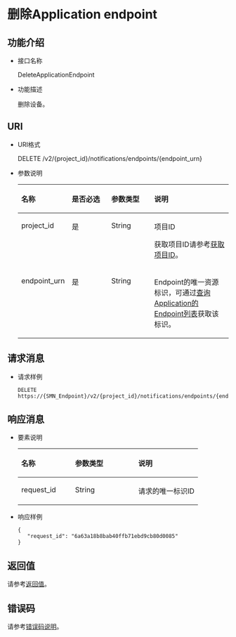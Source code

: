 # 删除Application endpoint<a name="ZH-CN_TOPIC_0118712466"></a>

## 功能介绍<a name="zh-cn_topic_0118694308_section24495972"></a>

-   接口名称

    DeleteApplicationEndpoint

-   功能描述

    删除设备。


## URI<a name="zh-cn_topic_0118694308_section19137160"></a>

-   URI格式

    DELETE /v2/\{project\_id\}/notifications/endpoints/\{endpoint\_urn\}

-   参数说明

    <a name="zh-cn_topic_0118694308_table4609929"></a>
    <table><thead align="left"><tr id="zh-cn_topic_0118694308_row10805765"><th class="cellrowborder" valign="top" width="20.990000000000002%" id="mcps1.1.5.1.1"><p id="zh-cn_topic_0118694308_p2851790"><a name="zh-cn_topic_0118694308_p2851790"></a><a name="zh-cn_topic_0118694308_p2851790"></a>名称</p>
    </th>
    <th class="cellrowborder" valign="top" width="19.75%" id="mcps1.1.5.1.2"><p id="zh-cn_topic_0118694308_p29668407"><a name="zh-cn_topic_0118694308_p29668407"></a><a name="zh-cn_topic_0118694308_p29668407"></a>是否必选</p>
    </th>
    <th class="cellrowborder" valign="top" width="20.990000000000002%" id="mcps1.1.5.1.3"><p id="zh-cn_topic_0118694308_p54330728"><a name="zh-cn_topic_0118694308_p54330728"></a><a name="zh-cn_topic_0118694308_p54330728"></a>参数类型</p>
    </th>
    <th class="cellrowborder" valign="top" width="38.269999999999996%" id="mcps1.1.5.1.4"><p id="zh-cn_topic_0118694308_p38712842"><a name="zh-cn_topic_0118694308_p38712842"></a><a name="zh-cn_topic_0118694308_p38712842"></a>说明</p>
    </th>
    </tr>
    </thead>
    <tbody><tr id="zh-cn_topic_0118694308_row55017151"><td class="cellrowborder" valign="top" width="20.990000000000002%" headers="mcps1.1.5.1.1 "><p id="zh-cn_topic_0118694308_p27204259"><a name="zh-cn_topic_0118694308_p27204259"></a><a name="zh-cn_topic_0118694308_p27204259"></a>project_id</p>
    </td>
    <td class="cellrowborder" valign="top" width="19.75%" headers="mcps1.1.5.1.2 "><p id="zh-cn_topic_0118694308_p56061334"><a name="zh-cn_topic_0118694308_p56061334"></a><a name="zh-cn_topic_0118694308_p56061334"></a>是</p>
    </td>
    <td class="cellrowborder" valign="top" width="20.990000000000002%" headers="mcps1.1.5.1.3 "><p id="zh-cn_topic_0118694308_p44674243"><a name="zh-cn_topic_0118694308_p44674243"></a><a name="zh-cn_topic_0118694308_p44674243"></a>String</p>
    </td>
    <td class="cellrowborder" valign="top" width="38.269999999999996%" headers="mcps1.1.5.1.4 "><p id="zh-cn_topic_0118694308_p61843920"><a name="zh-cn_topic_0118694308_p61843920"></a><a name="zh-cn_topic_0118694308_p61843920"></a>项目ID</p>
    <p id="zh-cn_topic_0118694308_p19724370"><a name="zh-cn_topic_0118694308_p19724370"></a><a name="zh-cn_topic_0118694308_p19724370"></a>获取项目ID请参考<a href="获取项目ID.md">获取项目ID</a>。</p>
    </td>
    </tr>
    <tr id="zh-cn_topic_0118694308_row25704456"><td class="cellrowborder" valign="top" width="20.990000000000002%" headers="mcps1.1.5.1.1 "><p id="zh-cn_topic_0118694308_p1686169"><a name="zh-cn_topic_0118694308_p1686169"></a><a name="zh-cn_topic_0118694308_p1686169"></a>endpoint_urn</p>
    </td>
    <td class="cellrowborder" valign="top" width="19.75%" headers="mcps1.1.5.1.2 "><p id="zh-cn_topic_0118694308_p2362032"><a name="zh-cn_topic_0118694308_p2362032"></a><a name="zh-cn_topic_0118694308_p2362032"></a>是</p>
    </td>
    <td class="cellrowborder" valign="top" width="20.990000000000002%" headers="mcps1.1.5.1.3 "><p id="zh-cn_topic_0118694308_p57106866"><a name="zh-cn_topic_0118694308_p57106866"></a><a name="zh-cn_topic_0118694308_p57106866"></a>String</p>
    </td>
    <td class="cellrowborder" valign="top" width="38.269999999999996%" headers="mcps1.1.5.1.4 "><p id="zh-cn_topic_0118694308_p62253449"><a name="zh-cn_topic_0118694308_p62253449"></a><a name="zh-cn_topic_0118694308_p62253449"></a>Endpoint的唯一资源标识，可通过<a href="查询Application的Endpoint列表.md">查询Application的Endpoint列表</a>获取该标识。</p>
    </td>
    </tr>
    </tbody>
    </table>


## 请求消息<a name="zh-cn_topic_0118694308_section38016717"></a>

-   请求样例

    ```
    DELETE https://{SMN_Endpoint}/v2/{project_id}/notifications/endpoints/{endpoint_urn}
    ```


## 响应消息<a name="zh-cn_topic_0118694308_section6606141"></a>

-   要素说明

    <a name="zh-cn_topic_0118694308_table31562473"></a>
    <table><thead align="left"><tr id="zh-cn_topic_0118694308_row1437453"><th class="cellrowborder" valign="top" width="29.872987298729875%" id="mcps1.1.4.1.1"><p id="zh-cn_topic_0118694308_p49324898"><a name="zh-cn_topic_0118694308_p49324898"></a><a name="zh-cn_topic_0118694308_p49324898"></a>名称</p>
    </th>
    <th class="cellrowborder" valign="top" width="35.063506350635066%" id="mcps1.1.4.1.2"><p id="zh-cn_topic_0118694308_p35893824"><a name="zh-cn_topic_0118694308_p35893824"></a><a name="zh-cn_topic_0118694308_p35893824"></a>参数类型</p>
    </th>
    <th class="cellrowborder" valign="top" width="35.063506350635066%" id="mcps1.1.4.1.3"><p id="zh-cn_topic_0118694308_p21718606"><a name="zh-cn_topic_0118694308_p21718606"></a><a name="zh-cn_topic_0118694308_p21718606"></a>说明</p>
    </th>
    </tr>
    </thead>
    <tbody><tr id="zh-cn_topic_0118694308_row23656219"><td class="cellrowborder" valign="top" width="29.872987298729875%" headers="mcps1.1.4.1.1 "><p id="zh-cn_topic_0118694308_p37105578"><a name="zh-cn_topic_0118694308_p37105578"></a><a name="zh-cn_topic_0118694308_p37105578"></a>request_id</p>
    </td>
    <td class="cellrowborder" valign="top" width="35.063506350635066%" headers="mcps1.1.4.1.2 "><p id="zh-cn_topic_0118694308_p52761866"><a name="zh-cn_topic_0118694308_p52761866"></a><a name="zh-cn_topic_0118694308_p52761866"></a>String</p>
    </td>
    <td class="cellrowborder" valign="top" width="35.063506350635066%" headers="mcps1.1.4.1.3 "><p id="zh-cn_topic_0118694308_p45852771"><a name="zh-cn_topic_0118694308_p45852771"></a><a name="zh-cn_topic_0118694308_p45852771"></a>请求的唯一标识ID</p>
    </td>
    </tr>
    </tbody>
    </table>

-   响应样例

    ```
    {
       "request_id": "6a63a18b8bab40ffb71ebd9cb80d0085"
    }
    ```


## 返回值<a name="section242171292113"></a>

请参考[返回值](返回值.md)。

## 错误码<a name="section73211020122511"></a>

请参考[错误码说明](错误码说明.md)。

